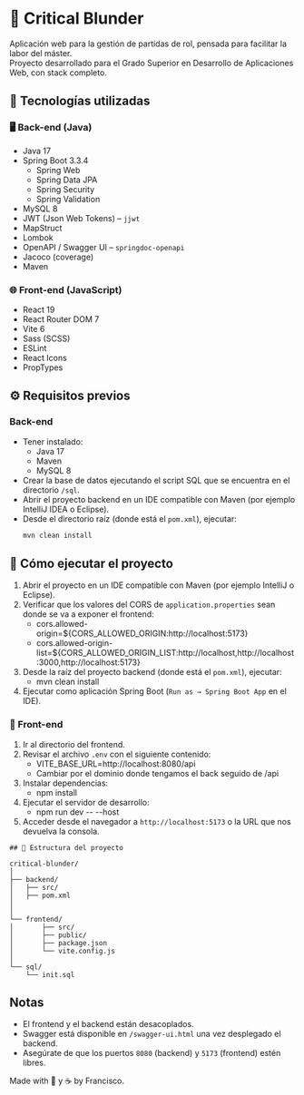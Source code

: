 # 🎲 Critical Blunder

Aplicación web para la gestión de partidas de rol, pensada para facilitar la labor del máster.  
Proyecto desarrollado para el Grado Superior en Desarrollo de Aplicaciones Web, con stack completo.

## 🧰 Tecnologías utilizadas

### 🖥️ Back-end (Java)
- Java 17
- Spring Boot 3.3.4
  - Spring Web
  - Spring Data JPA
  - Spring Security
  - Spring Validation
- MySQL 8
- JWT (Json Web Tokens) – `jjwt`
- MapStruct
- Lombok
- OpenAPI / Swagger UI – `springdoc-openapi`
- Jacoco (coverage)
- Maven

### 🌐 Front-end (JavaScript)
- React 19
- React Router DOM 7
- Vite 6
- Sass (SCSS)
- ESLint
- React Icons
- PropTypes

## ⚙️ Requisitos previos

### Back-end
- Tener instalado:
  - Java 17
  - Maven
  - MySQL 8
- Crear la base de datos ejecutando el script SQL que se encuentra en el directorio `/sql`.
- Abrir el proyecto backend en un IDE compatible con Maven (por ejemplo IntelliJ IDEA o Eclipse).
- Desde el directorio raíz (donde está el `pom.xml`), ejecutar:
  ```bash
  mvn clean install

## 🚜 Cómo ejecutar el proyecto

1. Abrir el proyecto en un IDE compatible con Maven (por ejemplo IntelliJ o Eclipse).
2. Verificar que los valores del CORS de `application.properties` sean donde se va a exponer el frontend:
    - cors.allowed-origin=${CORS_ALLOWED_ORIGIN:http://localhost:5173} 
    - cors.allowed-origin-list=${CORS_ALLOWED_ORIGIN_LIST:http://localhost,http://localhost:3000,http://localhost:5173}
3. Desde la raíz del proyecto backend (donde está el `pom.xml`), ejecutar:
    - mvn clean install
4. Ejecutar como aplicación Spring Boot (`Run as → Spring Boot App` en el IDE).

### 🌼 Front-end

1. Ir al directorio del frontend.
2. Revisar el archivo `.env` con el siguiente contenido:
    - VITE_BASE_URL=http://localhost:8080/api 
    - Cambiar por el dominio donde tengamos el back seguido de /api
3. Instalar dependencias:
    - npm install
4. Ejecutar el servidor de desarrollo:
    - npm run dev -- --host
5. Acceder desde el navegador a `http://localhost:5173` o la URL que nos devuelva la consola.

```
## 📁 Estructura del proyecto

critical-blunder/
│
├── backend/
│   ├── src/
│   ├── pom.xml
│
│
└── frontend/
│       ├── src/
│       ├── public/
│       ├── package.json
│       └── vite.config.js
│   
└── sql/
    └── init.sql
```

## Notas

- El frontend y el backend están desacoplados.
- Swagger está disponible en `/swagger-ui.html` una vez desplegado el backend.
- Asegúrate de que los puertos `8080` (backend) y `5173` (frontend) estén libres.

Made with 🧠 y ☕️ by Francisco.
